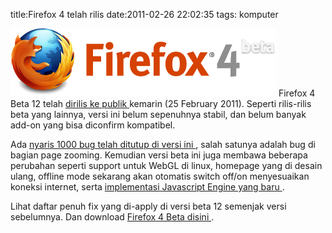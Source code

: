 title:Firefox 4 telah rilis
date:2011-02-26 22:02:35
tags: komputer

![image](/img/wordpress/2011-02-ff4.png)
Firefox 4 Beta 12 telah
<a href="https://www.mozilla.com/en-US/firefox/4.0b12/whatsnew/">
 dirilis ke publik
</a>
kemarin (25 February 2011). Seperti rilis-rilis beta yang lainnya, versi ini belum sepenuhnya stabil, dan belum banyak add-on yang bisa diconfirm kompatibel.

Ada
<a href="https://www.mozilla.com/en-US/firefox/4.0b12/releasenotes/buglist.html">
 nyaris 1000 bug telah ditutup di versi ini
</a>
, salah satunya adalah bug di bagian page zooming. Kemudian versi beta ini juga membawa beberapa perubahan seperti support untuk WebGL di linux, homepage yang di desain ulang, offline mode sekarang akan otomatis switch off/on menyesuaikan koneksi internet, serta
<a href="http://blog.mozilla.com/dmandelin/2010/09/08/presenting-jagermonkey/">
 implementasi Javascript Engine yang baru
</a>
.
<!--more-->
Lihat daftar penuh fix yang di-apply di versi beta 12 semenjak versi sebelumnya. Dan download
<a href="https://www.mozilla.com/products/download.html?product=firefox-4.0b12&amp;os=win&amp;lang=en-US">
 Firefox 4 Beta disini
</a>
.
